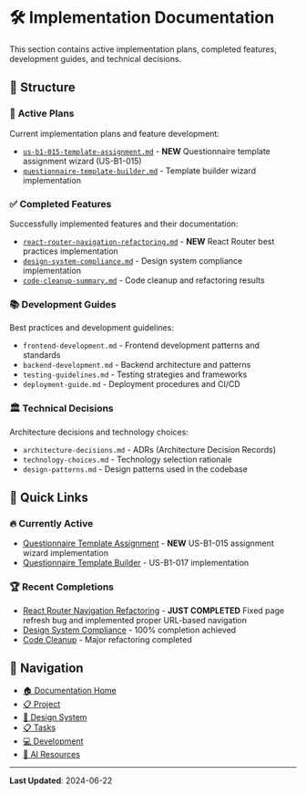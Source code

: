 # 🛠️ Implementation Documentation

This section contains active implementation plans, completed features, development guides, and technical decisions.

## 📁 Structure

### 🚧 **Active Plans**

Current implementation plans and feature development:

- [`us-b1-015-template-assignment.md`](./active-plans/us-b1-015-template-assignment.md) - **NEW** Questionnaire template assignment wizard (US-B1-015)
- [`questionnaire-template-builder.md`](./active-plans/questionnaire-template-builder.md) - Template builder wizard implementation

### ✅ **Completed Features**

Successfully implemented features and their documentation:

- [`react-router-navigation-refactoring.md`](./completed-features/react-router-navigation-refactoring.md) - **NEW** React Router best practices implementation
- [`design-system-compliance.md`](./completed-features/design-system-compliance.md) - Design system compliance implementation
- [`code-cleanup-summary.md`](./completed-features/code-cleanup-summary.md) - Code cleanup and refactoring results

### 📚 **Development Guides**

Best practices and development guidelines:

- `frontend-development.md` - Frontend development patterns and standards
- `backend-development.md` - Backend architecture and patterns
- `testing-guidelines.md` - Testing strategies and frameworks
- `deployment-guide.md` - Deployment procedures and CI/CD

### 🏛️ **Technical Decisions**

Architecture decisions and technology choices:

- `architecture-decisions.md` - ADRs (Architecture Decision Records)
- `technology-choices.md` - Technology selection rationale
- `design-patterns.md` - Design patterns used in the codebase

## 🎯 **Quick Links**

### 🔥 **Currently Active**

- [Questionnaire Template Assignment](./active-plans/us-b1-015-template-assignment.md) - **NEW** US-B1-015 assignment wizard implementation
- [Questionnaire Template Builder](./active-plans/questionnaire-template-builder.md) - US-B1-017 implementation

### 🏆 **Recent Completions**

- [React Router Navigation Refactoring](./completed-features/react-router-navigation-refactoring.md) - **JUST COMPLETED** Fixed page refresh bug and implemented proper URL-based navigation
- [Design System Compliance](./completed-features/design-system-compliance.md) - 100% completion achieved
- [Code Cleanup](./completed-features/code-cleanup-summary.md) - Major refactoring completed

## 🔗 **Navigation**

- [🏠 Documentation Home](../README.md)
- [📋 Project](../project/README.md)
- [🎨 Design System](../design/README.md)
- [📋 Tasks](../tasks/README.md)
- [💻 Development](../development/README.md)
- [🤖 AI Resources](../ai/README.md)

---

**Last Updated**: 2024-06-22
